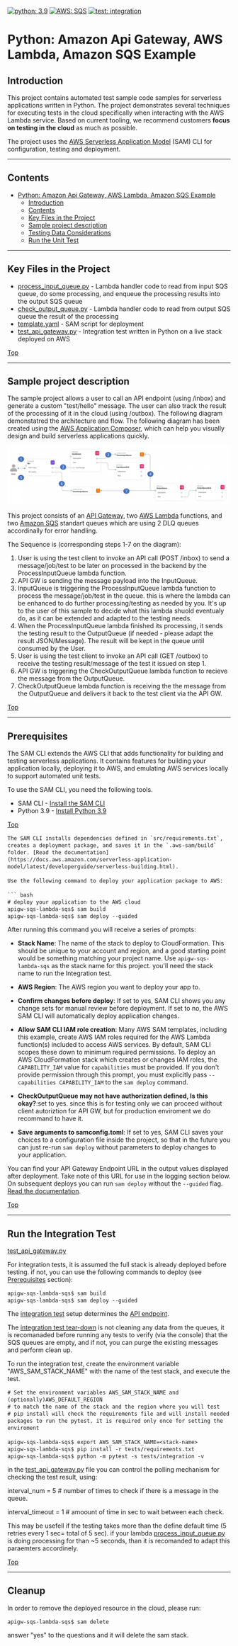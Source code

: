 [![python: 3.9](https://img.shields.io/badge/Python-3.9-green)](https://img.shields.io/badge/Python-3.9-green)
[![AWS: SQS](https://img.shields.io/badge/AWS-SQS-blueviolet)](https://img.shields.io/badge/AWS-SQS-blueviolet)
[![test: integration](https://img.shields.io/badge/Test-Integration-yellow)](https://img.shields.io/badge/Test-Integration-yellow)

# Python: Amazon Api Gateway, AWS Lambda, Amazon SQS Example

## Introduction
This project contains automated test sample code samples for serverless applications written in Python. The project demonstrates several techniques for executing tests in the cloud specifically when interacting with the AWS Lambda service. Based on current tooling, we recommend customers **focus on testing in the cloud** as much as possible. 

The project uses the [AWS Serverless Application Model](https://docs.aws.amazon.com/serverless-application-model/latest/developerguide/what-is-sam.html) (SAM) CLI for configuration, testing and deployment. 

---

## Contents
- [Python: Amazon Api Gateway, AWS Lambda, Amazon SQS Example](#python-amazon-api-gateway-aws-lambda-amazon-dynamodb-example)
  - [Introduction](#introduction)
  - [Contents](#contents)
  - [Key Files in the Project](#key-files-in-the-project)
  - [Sample project description](#sample-project-description)
  - [Testing Data Considerations](#testing-data-considerations)
  - [Run the Unit Test](#run-the-unit-test)
---

## Key Files in the Project
  - [process_input_queue.py](src/process_input_queue/process_input_queue.py) - Lambda handler code to read from input SQS queue, do some processing, and enqueue the processing results into the output SQS queue
  - [check_output_queue.py](src/check_output_queue/check_output_queue.py) - Lambda handler code to read from output SQS queue the result of the processing
  - [template.yaml](template.yaml) - SAM script for deployment
  - [test_api_gateway.py](tests/integration/test_api_gateway.py) - Integration test written in Python on a live stack deployed on AWS
   
[Top](#contents)

---

## Sample project description

The sample project allows a user to call an API endpoint (using /inbox) and generate a custom "test/hello" message. The user can also track the result of the processing of it in the cloud (using /outbox). The following diagram demonstatred the architecture and flow. The following diagram has been created using the [AWS Application Composer](https://aws.amazon.com/application-composer/), which can help you visually design and build serverless applications quickly.

![Event Sequence](img/architecture.png)

This project consists of an [API Gateway](https://aws.amazon.com/api-gateway/), two [AWS Lambda](https://aws.amazon.com/lambda) functions, and two [Amazon SQS](https://aws.amazon.com/sqs) standart queues which are using 2 DLQ queues accordinally for error handling.

The Sequence is (corresponding steps 1-7  on the diagram): 

1. User is using the test client to invoke an API call (POST /inbox) to send a message/job/test to be later on processed in the backend by the ProcessInputQueue lambda function.
2. API GW is sending the message payload into the InputQueue.
3. InputQueue is triggering the ProcessInputQueue lambda function to process the message/job/test in the queue. this is where the lambda can be enhanced to do further processing/testing as needed by you. It's up to the user of this sample to decide what this lambda shuold eventualy do, as it can be extended and adapted to the testing needs. 
4. When the ProcessInputQueue lambda finished its processing, it sends the testing result to the OutputQueue (if needed - please adapt the result JSON/Message). The result will be kept in the queue until consumed by the User.
5. User is using the test client to invoke an API call (GET /outbox) to receive the testing result/message of the test it issued on step 1.
6. API GW is triggering the CheckOutputQueue lambda function to recieve the message from the OutputQueue.
7. CheckOutputQueue lambda function is receiving the the message from the OutputQueue and delivers it back to the test client via the API GW.



[Top](#contents)

---

## Prerequisites
The SAM CLI extends the AWS CLI that adds functionality for building and testing serverless applications. It contains features for building your application locally, deploying it to AWS, and emulating AWS services locally to support automated unit tests.  

To use the SAM CLI, you need the following tools.

* SAM CLI - [Install the SAM CLI](https://docs.aws.amazon.com/serverless-application-model/latest/developerguide/serverless-sam-cli-install.html)
* Python 3.9 - [Install Python 3.9](https://www.python.org/downloads/)

[Top](#contents)


```
The SAM CLI installs dependencies defined in `src/requirements.txt`, creates a deployment package, and saves it in the `.aws-sam/build` folder. [Read the documentation](https://docs.aws.amazon.com/serverless-application-model/latest/developerguide/serverless-building.html).

Use the following command to deploy your application package to AWS: 

``` bash
# deploy your application to the AWS cloud
apigw-sqs-lambda-sqs$ sam build
apigw-sqs-lambda-sqs$ sam deploy --guided
```

After running this command you will receive a series of prompts:

* **Stack Name**: The name of the stack to deploy to CloudFormation. This should be unique to your account and region, and a good starting point would be something matching your project name. Use `apigw-sqs-lambda-sqs` as the stack name for this project. you'll need the stack name to run the Integration test.
* **AWS Region**: The AWS region you want to deploy your app to.
* **Confirm changes before deploy**: If set to yes, SAM CLI shows you any change sets for manual review before deployment. If set to no, the AWS SAM CLI will automatically deploy application changes.
* **Allow SAM CLI IAM role creation**: Many AWS SAM templates, including this example, create AWS IAM roles required for the AWS Lambda function(s) included to access AWS services. By default, SAM CLI scopes these down to minimum required permissions. To deploy an AWS CloudFormation stack which creates or changes IAM roles, the `CAPABILITY_IAM` value for `capabilities` must be provided. If you don't provide permission through this prompt, you must explicitly pass `--capabilities CAPABILITY_IAM` to the `sam deploy` command.
* **CheckOutputQueue may not have authorization defined, Is this okay?**:set to yes. since this is for testing only we can proceed without client autoriztion for API GW, but for production enviroment we do recommand to have it.

* **Save arguments to samconfig.toml**: If set to yes, SAM CLI saves your choices to a configuration file inside the project, so that in the future you can just re-run `sam deploy` without parameters to deploy changes to your application.

You can find your API Gateway Endpoint URL in the output values displayed after deployment. Take note of this URL for use in the logging section below. On subsequent deploys you can run `sam deploy` without the `--guided` flag. [Read the documentation](https://docs.aws.amazon.com/serverless-application-model/latest/developerguide/serverless-deploying.html).

[Top](#contents)

---

## Run the Integration Test
[test_api_gateway.py](tests/integration/test_api_gateway.py) 

For integration tests, it is assumed the full stack is already deployed before testing. if not, you can use the following commands to deploy (see [Prerequisites](#prerequisites) section):
```shell
apigw-sqs-lambda-sqs$ sam build
apigw-sqs-lambda-sqs$ sam deploy --guided
```

The [integration test](tests/integration/test_api_gateway.py) setup determines the [API endpoint](tests/integration/test_api_gateway.py#L56).  

The [integration test tear-down](tests/integration/test_api_gateway.py#L79) is not cleaning any data from the queues, it is recomanaded before running any tests to verify (via the console) that the SQS queues are empty, and if not, you can purge the existing messages and perform clean up.

To run the integration test, create the environment variable "AWS_SAM_STACK_NAME" with the name of the test stack, and execute the test.

```shell
# Set the environment variables AWS_SAM_STACK_NAME and (optionally)AWS_DEFAULT_REGION 
# to match the name of the stack and the region where you will test
# pip install will check the requirements file and will install needed packages to run the pytest. it is required only once for setting the enviroment

apigw-sqs-lambda-sqs$ export AWS_SAM_STACK_NAME=<stack-name>
apigw-sqs-lambda-sqs$ pip install -r tests/requirements.txt 
apigw-sqs-lambda-sqs$ python -m pytest -s tests/integration -v 
```
in the [test_api_gateway.py](tests/integration/test_api_gateway.py) file you can control the polling mechanism for checking the test result, using:

interval_num = 5  # number of times to check if there is a message in the queue.

interval_timeout = 1 # amoount of time in sec to wait between each check.

This may be usefell if the testing takes more than the define default time (5 retries every 1 sec= total of 5 sec). if your lambda [process_input_queue.py](src/process_input_queue/process_input_queue.py) is doing processing for than ~5 seconds, than it is recomanded to adapt this paraemters accordinely.


[Top](#contents)

---

## Cleanup 

In order to remove the deployed resource in the cloud, please run:
```shell
apigw-sqs-lambda-sqs$ sam delete
```
answer "yes" to the questions and it will delete the sam stack.